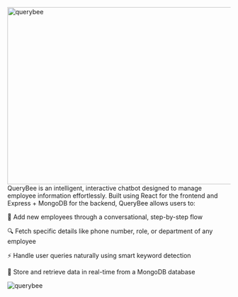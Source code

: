 <img width="536" height="400" alt="querybee" src="https://github.com/user-attachments/assets/42f66c98-826c-4212-b82a-c3d42360a668" />QueryBee is an intelligent, interactive chatbot designed to manage employee information effortlessly. Built using React for the frontend and Express + MongoDB for the backend, QueryBee allows users to:

🧾 Add new employees through a conversational, step-by-step flow

🔍 Fetch specific details like phone number, role, or department of any employee

⚡ Handle user queries naturally using smart keyword detection

💾 Store and retrieve data in real-time from a MongoDB database

![querybee](https://github.com/user-attachments/assets/2db595ce-a395-4610-ae89-02446da0288f)

